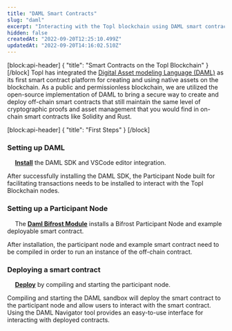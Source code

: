 ```yaml
---
title: "DAML Smart Contracts"
slug: "daml"
excerpt: "Interacting with the Topl blockchain using DAML smart contracts"
hidden: false
createdAt: "2022-09-20T12:25:10.499Z"
updatedAt: "2022-09-20T14:16:02.510Z"
---
```

[block:api-header]
{
  "title": "Smart Contracts on the Topl Blockchain"
}
[/block]
Topl has integrated the [Digital Asset modeling Language (DAML)](https://docs.daml.com/) as its first smart contract platform for creating and using native assets on the blockchain. As a public and permissionless blockchain, we are utilized the open-source implementation of DAML to bring a secure way to create and deploy off-chain smart contracts that still maintain the same level of cryptographic proofs and asset management that you would find in on-chain smart contracts like Solidity and Rust.

[block:api-header]
{
  "title": "First Steps"
}
[/block]
### Setting up DAML

&emsp; **[Install](https://docs.daml.com/getting-started/installation.html)** the DAML SDK and VSCode editor integration.

After successfully installing the DAML SDK, the Participant Node built for facilitating transactions needs to be installed to interact with the Topl Blockchain nodes.

### Setting up a Participant Node

&emsp; The **[Daml Bifrost Module](https://github.com/Topl/daml-bifrost-module)** installs a Bifrost Participant Node and example deployable smart contract.

After installation, the participant node and example smart contract need to be compiled in order to run an instance of the off-chain contract.

### Deploying a smart contract

&emsp; **[Deploy](https://github.com/Topl/daml-bifrost-module#2-compile)** by compiling and starting the participant node.

Compiling and starting the DAML sandbox will deploy the smart contract to the participant node and allow users to interact with the smart contract. Using the DAML Navigator tool provides an easy-to-use interface for interacting with deployed contracts.
